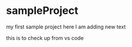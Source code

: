 # sampleProject
my first sample project
here I am adding new text

this is to check up from vs code
